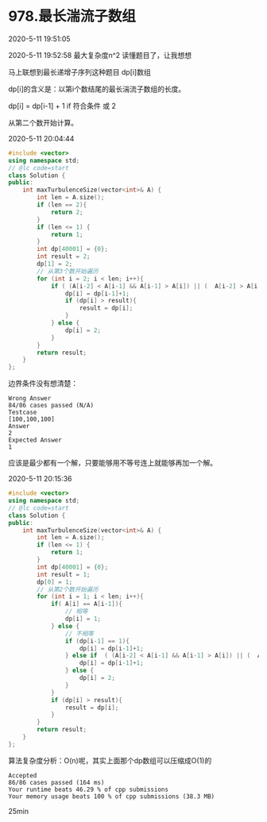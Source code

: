 # 978.最长湍流子数组

2020-5-11 19:51:05

2020-5-11 19:52:58
最大复杂度n^2
读懂题目了，让我想想

马上联想到最长递增子序列这种题目
dp[i]数组

dp[i]的含义是：以第i个数结尾的最长湍流子数组的长度。

dp[i] = dp[i-1] + 1  if 符合条件    或 2

从第二个数开始计算。

2020-5-11 20:04:44

```cpp
#include <vector>
using namespace std;
// @lc code=start
class Solution {
public:
    int maxTurbulenceSize(vector<int>& A) {
        int len = A.size();
        if (len == 2){
            return 2;
        }
        if (len <= 1) {
            return 1;
        }
        int dp[40001] = {0};
        int result = 2;
        dp[1] = 2;
        // 从第3个数开始遍历
        for (int i = 2; i < len; i++){
            if ( (A[i-2] < A[i-1] && A[i-1] > A[i]) || (  A[i-2] > A[i-1] && A[i-1] < A[i] )){
                dp[i] = dp[i-1]+1;
                if (dp[i] > result){
                    result = dp[i];
                }
            } else {
                dp[i] = 2;
            }
        }
        return result;
    }
};

```

边界条件没有想清楚：

```
Wrong Answer
84/86 cases passed (N/A)
Testcase
[100,100,100]
Answer
2
Expected Answer
1
```

应该是最少都有一个解，只要能够用不等号连上就能够再加一个解。


2020-5-11 20:15:36
```cpp
#include <vector>
using namespace std;
// @lc code=start
class Solution {
public:
    int maxTurbulenceSize(vector<int>& A) {
        int len = A.size();
        if (len <= 1) {
            return 1;
        }
        int dp[40001] = {0};
        int result = 1;
        dp[0] = 1;
        // 从第2个数开始遍历
        for (int i = 1; i < len; i++){
            if( A[i] == A[i-1]){
                // 相等
                dp[i] = 1;
            } else {
                // 不相等
                if (dp[i-1] == 1){
                    dp[i] = dp[i-1]+1;
                } else if  ( (A[i-2] < A[i-1] && A[i-1] > A[i]) || (  A[i-2] > A[i-1] && A[i-1] < A[i] )) {
                    dp[i] = dp[i-1]+1;
                } else {
                    dp[i] = 2;
                }
            }
            if (dp[i] > result){
                result = dp[i];
            }
        }
        return result;
    }
};
```

算法复杂度分析：O(n)呢，其实上面那个dp数组可以压缩成O(1)的

```
Accepted
86/86 cases passed (164 ms)
Your runtime beats 46.29 % of cpp submissions
Your memory usage beats 100 % of cpp submissions (38.3 MB)
```

25min